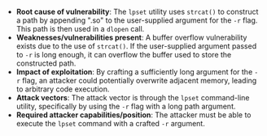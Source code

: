 - **Root cause of vulnerability**: The `lpset` utility uses `strcat()` to construct a path by appending ".so" to the user-supplied argument for the `-r` flag. This path is then used in a `dlopen` call.
- **Weaknesses/vulnerabilities present**: A buffer overflow vulnerability exists due to the use of `strcat()`. If the user-supplied argument passed to `-r` is long enough, it can overflow the buffer used to store the constructed path.
- **Impact of exploitation**: By crafting a sufficiently long argument for the `-r` flag, an attacker could potentially overwrite adjacent memory, leading to arbitrary code execution.
- **Attack vectors**: The attack vector is through the `lpset` command-line utility, specifically by using the `-r` flag with a long path argument.
- **Required attacker capabilities/position**: The attacker must be able to execute the `lpset` command with a crafted `-r` argument.